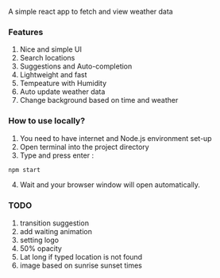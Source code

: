 A simple react app to fetch and view weather data

### Features
1. Nice and simple UI
2. Search locations
3. Suggestions and Auto-completion
4. Lightweight and fast
5. Tempeature with Humidity
6. Auto update weather data
7. Change background based on time and weather

### How to use locally?
1. You need to have internet and Node.js environment set-up
2. Open terminal into the project directory
3. Type and press enter :
```cmd
npm start
```
4. Wait and your browser window will open automatically.

### TODO
1. transition suggestion
2. add waiting animation
3. setting logo
4. 50% opacity
5. Lat long if typed location is not found
6. image based on sunrise sunset times